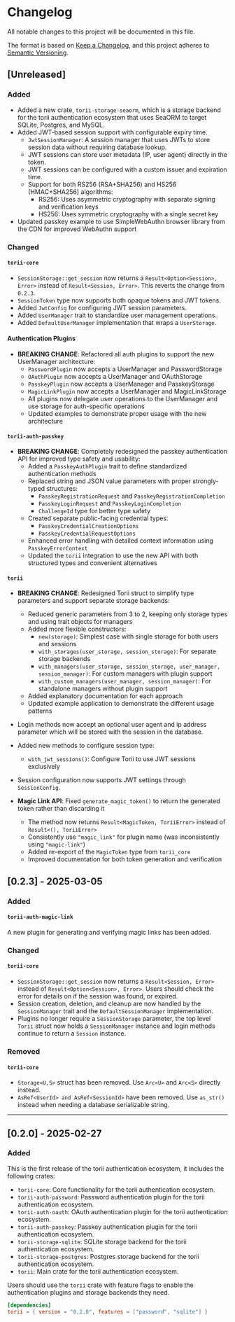# Changelog

All notable changes to this project will be documented in this file.

The format is based on [Keep a Changelog](https://keepachangelog.com/en/1.1.0/),
and this project adheres to [Semantic Versioning](https://semver.org/spec/v2.0.0.html).

## [Unreleased]

### Added

- Added a new crate, `torii-storage-seaorm`, which is a storage backend for the torii authentication ecosystem that uses SeaORM to target SQLite, Postgres, and MySQL.
- Added JWT-based session support with configurable expiry time.
  - `JwtSessionManager`: A session manager that uses JWTs to store session data without requiring database lookup.
  - JWT sessions can store user metadata (IP, user agent) directly in the token.
  - JWT sessions can be configured with a custom issuer and expiration time.
  - Support for both RS256 (RSA+SHA256) and HS256 (HMAC+SHA256) algorithms:
    - RS256: Uses asymmetric cryptography with separate signing and verification keys
    - HS256: Uses symmetric cryptography with a single secret key
- Updated passkey example to use SimpleWebAuthn browser library from the CDN for improved WebAuthn support

### Changed

#### `torii-core`

- `SessionStorage::get_session` now returns a `Result<Option<Session>, Error>` instead of `Result<Session, Error>`. This reverts the change from `0.2.3`.
- `SessionToken` type now supports both opaque tokens and JWT tokens.
- Added `JwtConfig` for configuring JWT session parameters.
- Added `UserManager` trait to standardize user management operations.
- Added `DefaultUserManager` implementation that wraps a `UserStorage`.

#### Authentication Plugins

- **BREAKING CHANGE**: Refactored all auth plugins to support the new UserManager architecture:
  - `PasswordPlugin` now accepts a UserManager and PasswordStorage
  - `OAuthPlugin` now accepts a UserManager and OAuthStorage
  - `PasskeyPlugin` now accepts a UserManager and PasskeyStorage
  - `MagicLinkPlugin` now accepts a UserManager and MagicLinkStorage
  - All plugins now delegate user operations to the UserManager and use storage for auth-specific operations
  - Updated examples to demonstrate proper usage with the new architecture

#### `torii-auth-passkey`

- **BREAKING CHANGE**: Completely redesigned the passkey authentication API for improved type safety and usability:
  - Added a `PasskeyAuthPlugin` trait to define standardized authentication methods
  - Replaced string and JSON value parameters with proper strongly-typed structures:
    - `PasskeyRegistrationRequest` and `PasskeyRegistrationCompletion`
    - `PasskeyLoginRequest` and `PasskeyLoginCompletion`
    - `ChallengeId` type for better type safety
  - Created separate public-facing credential types:
    - `PasskeyCredentialCreationOptions`
    - `PasskeyCredentialRequestOptions`
  - Enhanced error handling with detailed context information using `PasskeyErrorContext`
  - Updated the `torii` integration to use the new API with both structured types and convenient alternatives

#### `torii`

- **BREAKING CHANGE**: Redesigned Torii struct to simplify type parameters and support separate storage backends:
  - Reduced generic parameters from 3 to 2, keeping only storage types and using trait objects for managers
  - Added more flexible constructors:
    - `new(storage)`: Simplest case with single storage for both users and sessions
    - `with_storages(user_storage, session_storage)`: For separate storage backends
    - `with_managers(user_storage, session_storage, user_manager, session_manager)`: For custom managers with plugin support
    - `with_custom_managers(user_manager, session_manager)`: For standalone managers without plugin support
  - Added explanatory documentation for each approach
  - Updated example application to demonstrate the different usage patterns

- Login methods now accept an optional user agent and ip address parameter which will be stored with the session in the database.
- Added new methods to configure session type:
  - `with_jwt_sessions()`: Configure Torii to use JWT sessions exclusively
- Session configuration now supports JWT settings through `SessionConfig`.
- **Magic Link API**: Fixed `generate_magic_token()` to return the generated token rather than discarding it
  - The method now returns `Result<MagicToken, ToriiError>` instead of `Result<(), ToriiError>`
  - Consistently use `"magic_link"` for plugin name (was inconsistently using `"magic-link"`)
  - Added re-export of the `MagicToken` type from `torii_core`
  - Improved documentation for both token generation and verification

## [0.2.3] - 2025-03-05

### Added

#### `torii-auth-magic-link`

A new plugin for generating and verifying magic links has been added.

### Changed

#### `torii-core`

- `SessionStorage::get_session` now returns a `Result<Session, Error>` instead of `Result<Option<Session>, Error>`. Users should check the error for details on if the session was found, or expired.
- Session creation, deletion, and cleanup are now handled by the `SessionManager` trait and the `DefaultSessionManager` implementation.
- Plugins no longer require a `SessionStorage` parameter, the top level `Torii` struct now holds a `SessionManager` instance and login methods continue to return a `Session` instance.

### Removed

#### `torii-core`

- `Storage<U,S>` struct has been removed. Use `Arc<U>` and `Arc<S>` directly instead.
- `AsRef<UserId> and AsRef<SessionId>` have been removed. Use `as_str()` instead when needing a database serializable string.

---

## [0.2.0] - 2025-02-27

### Added

This is the first release of the torii authentication ecosystem, it includes the following crates:

- `torii-core`: Core functionality for the torii authentication ecosystem.
- `torii-auth-password`: Password authentication plugin for the torii authentication ecosystem.
- `torii-auth-oauth`: OAuth authentication plugin for the torii authentication ecosystem.
- `torii-auth-passkey`: Passkey authentication plugin for the torii authentication ecosystem.
- `torii-storage-sqlite`: SQLite storage backend for the torii authentication ecosystem.
- `torii-storage-postgres`: Postgres storage backend for the torii authentication ecosystem.
- `torii`: Main crate for the torii authentication ecosystem.

Users should use the `torii` crate with feature flags to enable the authentication plugins and storage backends they need.

```toml
[dependencies]
torii = { version = "0.2.0", features = ["password", "sqlite"] }
```
